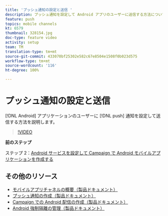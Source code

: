 ```yaml
---
title: 'プッシュ通知の設定と送信 '
description: プッシュ通知を設定して Android アプリのユーザーに送信する方法について説明します。
feature: push
topics: mobile channels
kt: 6579
thumbnail: 328154.jpg
doc-type: feature video
activity: setup
team: TM
translation-type: tm+mt
source-git-commit: 433070bf25302e582c67e8504e1508f0b023d575
workflow-type: tm+mt
source-wordcount: '116'
ht-degree: 100%

---
```



# プッシュ通知の設定と送信

[!DNL Android] アプリケーションのユーザーに [!DNL push] 通知を設定して送信する方法を説明します。

>[!VIDEO](https://video.tv.adobe.com/v/328154?quality=12)

**前のステップ**

ステップ 2：[Android サービスを設定して Campaign で Android モバイルアプリケーションを作成する](/help/tutorial-getting-started-with-push-notifications-for-android/configuring-an-android-service-in-campaign.md)

## その他のリソース

* [モバイルアプリチャネルの概要（製品ドキュメント）](https://experienceleague.adobe.com/docs/campaign-classic/using/sending-messages/sending-push-notifications/about-mobile-app-channel.html?lang=ja#about-mobile-app-channel)
* [プッシュ通知の作成（製品ドキュメント）](https://experienceleague.adobe.com/docs/campaign-classic/using/sending-messages/sending-push-notifications/creating-notifications.html?lang=ja#sending-messages)
* [Campaign での Android 配信の作成（製品ドキュメント）](https://experienceleague.adobe.com/docs/campaign-classic/using/sending-messages/sending-push-notifications/configure-the-mobile-app/configuring-the-mobile-application-android.html?lang=ja#creating-android-delivery)
* [Android 強制隔離の管理（製品ドキュメント）](https://experienceleague.adobe.com/docs/campaign-classic/using/sending-messages/monitoring-deliveries/understanding-quarantine-management.html?lang=ja#android-quarantine)
